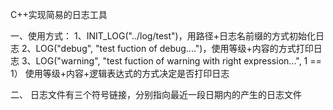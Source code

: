 C++实现简易的日志工具

一、使用方式：
1、INIT_LOG("../log/test")，用路径+日志名前缀的方式初始化日志
2、LOG("debug", "test fuction of debug....")，使用等级+内容的方式打印日志
3、LOG("warning", "test fuction of warning with right expression...", 1 == 1）
   使用等级+内容+逻辑表达式的方式决定是否打印日志

二、
   日志文件有三个符号链接，分别指向最近一段日期内的产生的日志文件
